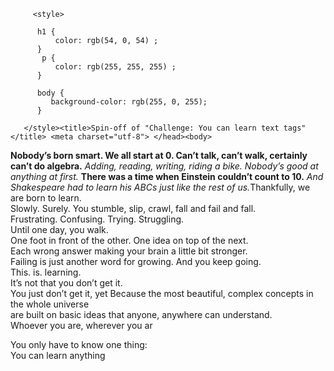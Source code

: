 
<!DOCTYPE HTML>
<html>
    <head>
    
         <style>
           
          h1 {
              color: rgb(54, 0, 54) ; 
          }  
           p {
              color: rgb(255, 255, 255) ; 
          } 
          
          body {
             background-color: rgb(255, 0, 255);
          }
           
       </style><title>Spin-off of "Challenge: You can learn text tags"</title> <meta charset="utf-8"> </head><body>
 <strong> Nobody’s born smart. We all start at 0. Can’t talk, can’t walk, certainly can’t do algebra.</strong> <em> Adding, reading, writing, riding a bike. Nobody’s good at anything at first.</em> <strong>There was a time when Einstein couldn’t count to 10.</strong><em> And Shakespeare had to learn his ABCs just like the rest of us.</em>Thankfully, we are born to learn.<br>Slowly. Surely. You stumble, slip, crawl, fall and fail and fall.<br>Frustrating. Confusing. Trying. Struggling.<br> Until one day, you walk.<br>One foot in front of the other. One idea on top of the next.<br> Each wrong answer making your brain a little bit stronger.<br>Failing is just another word for growing. And you keep going.<br>This. is. learning.<br> It’s not that you don’t get it. <br>You just don’t get it, yet Because the most beautiful, complex concepts in the whole universe<br>are built on basic ideas that anyone, anywhere can understand.<br>Whoever you are, wherever you ar <p> You only have to know one thing:<br>
        You can learn anything </p> </body></html>

